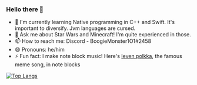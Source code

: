 ### Hello there 👋

- 🌱 I'm currently learning Native programming in C++ and Swift. It's important to diversify. Jvm languages are cursed.
- 💬 Ask me about Star Wars and Minecraft! I'm quite experienced in those.
- 📫 How to reach me: Discord - BoogieMonster1O1#2458
- 😄 Pronouns: he/him
- ⚡ Fun fact: I make note block music! Here's [Ieven polkka](https://imgur.com/a/xebBb6A), the famous meme song, in note blocks
  
[![Top Langs](https://github-readme-stats.vercel.app/api/top-langs/?username=BoogieMonster1O1&theme=radical)](https://github.com/anuraghazra/github-readme-stats)

<!--
**BoogieMonster1O1/BoogieMonster1O1** is a ✨ _special_ ✨ repository because its `README.md` (this file) appears on your GitHub profile.

Here are some ideas to get you started:

- 🔭 I’m currently working on ...
- 🌱 I’m currently learning ...
- 👯 I’m looking to collaborate on ...
- 🤔 I’m looking for help with ...
- 💬 Ask me about ...
- 📫 How to reach me: ...
- 😄 Pronouns: ...
- ⚡ Fun fact: ...
-->
